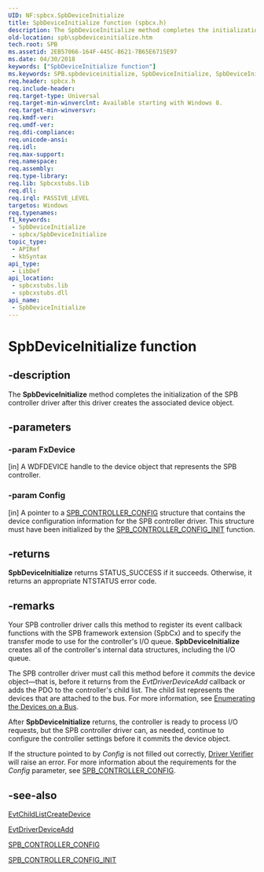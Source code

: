 ```yaml
---
UID: NF:spbcx.SpbDeviceInitialize
title: SpbDeviceInitialize function (spbcx.h)
description: The SpbDeviceInitialize method completes the initialization of the SPB controller driver after this driver creates the associated device object.
old-location: spb\spbdeviceinitialize.htm
tech.root: SPB
ms.assetid: 2EB57066-164F-445C-8621-7B65E6715E97
ms.date: 04/30/2018
keywords: ["SpbDeviceInitialize function"]
ms.keywords: SPB.spbdeviceinitialize, SpbDeviceInitialize, SpbDeviceInitialize method [Buses], spbcx/SpbDeviceInitialize
req.header: spbcx.h
req.include-header: 
req.target-type: Universal
req.target-min-winverclnt: Available starting with Windows 8.
req.target-min-winversvr: 
req.kmdf-ver: 
req.umdf-ver: 
req.ddi-compliance: 
req.unicode-ansi: 
req.idl: 
req.max-support: 
req.namespace: 
req.assembly: 
req.type-library: 
req.lib: Spbcxstubs.lib
req.dll: 
req.irql: PASSIVE_LEVEL
targetos: Windows
req.typenames: 
f1_keywords:
 - SpbDeviceInitialize
 - spbcx/SpbDeviceInitialize
topic_type:
 - APIRef
 - kbSyntax
api_type:
 - LibDef
api_location:
 - spbcxstubs.lib
 - spbcxstubs.dll
api_name:
 - SpbDeviceInitialize
---
```


# SpbDeviceInitialize function


## -description

The <b>SpbDeviceInitialize</b> method completes the initialization of the SPB controller driver after this driver creates the associated device object.

## -parameters

### -param FxDevice 

[in]
A WDFDEVICE handle to the device object that represents the SPB controller.

### -param Config 

[in]
A pointer to a <a href="https://docs.microsoft.com/windows-hardware/drivers/ddi/spbcx/ns-spbcx-_spb_controller_config">SPB_CONTROLLER_CONFIG</a> structure that contains the device configuration information for the SPB controller driver.  This structure must have been initialized by the <a href="https://docs.microsoft.com/windows-hardware/drivers/ddi/spbcx/nf-spbcx-spb_controller_config_init">SPB_CONTROLLER_CONFIG_INIT</a> function.

## -returns

<b>SpbDeviceInitialize</b> returns STATUS_SUCCESS if it succeeds. Otherwise, it returns an appropriate NTSTATUS error code.

## -remarks

Your SPB controller driver calls this method to register its event callback functions with the SPB framework extension (SpbCx) and to specify the transfer mode to use for the controller's I/O queue. <b>SpbDeviceInitialize</b> creates all of the controller's internal data structures, including the I/O queue.

The SPB controller driver must call this method before it <i>commits</i> the device object—that is, before it returns from the <i>EvtDriverDeviceAdd</i> callback or adds the PDO to the controller's child list. The child list represents the devices that are attached to the bus. For more information, see <a href="https://docs.microsoft.com/windows-hardware/drivers/wdf/enumerating-the-devices-on-a-bus">Enumerating the Devices on a Bus</a>.

After <b>SpbDeviceInitialize</b> returns, the controller is ready to process I/O requests, but the SPB controller driver can, as needed, continue to configure the controller settings before it commits the device object.

If the structure pointed to by <i>Config</i> is not filled out correctly, <a href="https://docs.microsoft.com/windows-hardware/drivers/what-s-new-in-driver-development">Driver Verifier</a> will raise an error. For more information about the requirements for the <i>Config</i> parameter, see <a href="https://docs.microsoft.com/windows-hardware/drivers/ddi/spbcx/ns-spbcx-_spb_controller_config">SPB_CONTROLLER_CONFIG</a>.

## -see-also

<a href="https://docs.microsoft.com/windows-hardware/drivers/ddi/wdfchildlist/nc-wdfchildlist-evt_wdf_child_list_create_device">EvtChildListCreateDevice</a>



<a href="https://docs.microsoft.com/windows-hardware/drivers/ddi/wdfdriver/nc-wdfdriver-evt_wdf_driver_device_add">EvtDriverDeviceAdd</a>



<a href="https://docs.microsoft.com/windows-hardware/drivers/ddi/spbcx/ns-spbcx-_spb_controller_config">SPB_CONTROLLER_CONFIG</a>



<a href="https://docs.microsoft.com/windows-hardware/drivers/ddi/spbcx/nf-spbcx-spb_controller_config_init">SPB_CONTROLLER_CONFIG_INIT</a>


